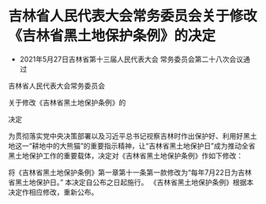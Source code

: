 # 吉林省人民代表大会常务委员会关于修改《吉林省黑土地保护条例》的决定

- 2021年5月27日吉林省第十三届人民代表大会
  常务委员会第二十八次会议通过

<!-- INFO END -->

吉林省人民代表大会常务委员会

关于修改《吉林省黑土地保护条例》的

决定

为贯彻落实党中央决策部署以及习近平总书记视察吉林时作出保护好、利用好黑土地这一“耕地中的大熊猫”的重要指示精神，让“吉林省黑土地保护日”成为推动全省黑土地保护工作的重要载体，决定对《吉林省黑土地保护条例》作如下修改：

将《吉林省黑土地保护条例》第一章第十一条第一款修改为“每年7月22日为吉林省黑土地保护日。” 本决定自公布之日起施行。 《吉林省黑土地保护条例》根据本决定作相应修改，重新公布。
